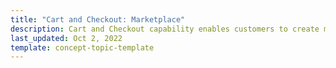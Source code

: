 ```yaml
---
title: "Cart and Checkout: Marketplace"
description: Cart and Checkout capability enables customers to create multiple carts and check out with ease.
last_updated: Oct 2, 2022
template: concept-topic-template
---
```


